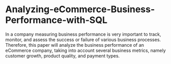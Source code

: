 # Analyzing-eCommerce-Business-Performance-with-SQL
In a company measuring business performance is very important to track, monitor, and assess the success or failure of various business processes. Therefore, this paper will analyze the business performance of an eCommerce company, taking into account several business metrics, namely customer growth, product quality, and payment types.
